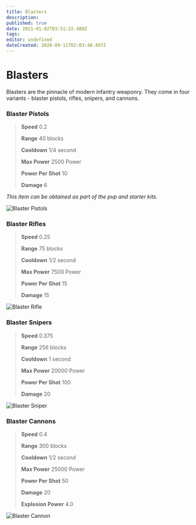 ```yaml
---
title: Blasters
description: 
published: true
date: 2021-01-02T03:51:22.488Z
tags: 
editor: undefined
dateCreated: 2020-09-11T02:03:40.497Z
---
```


# Blasters

Blasters are the pinnacle of modern infantry weaponry. They come in four variants - blaster pistols, rifles, snipers, and cannons.

### Blaster Pistols
> **Speed** 0.2
>
> **Range** 40 blocks
>
> **Cooldown** 1/4 second
>
> **Max Power** 2500 Power
>
> **Power Per Shot** 10
>
> **Damage** 6

*This item can be obtained as part of the pvp and starter kits.*

![Blaster Pistols](https://imgur.com/xKRkUdq.png)


### Blaster Rifles
> **Speed** 0.25
>
> **Range** 75 blocks
>
> **Cooldown** 1/2 second
>
> **Max Power** 7500 Power
>
> **Power Per Shot** 15
>
> **Damage** 15

![Blaster Rifle](https://imgur.com/EKz1pu0.png)

### Blaster Snipers

> **Speed** 0.375
>
> **Range** 256 blocks
>
> **Cooldown** 1 second
>
> **Max Power** 20000 Power
>
> **Power Per Shot** 100
>
> **Damage** 20

![Blaster Sniper](https://imgur.com/Ryzmsl7.png)



### Blaster Cannons
> **Speed** 0.4
>
> **Range** 300 blocks
>
> **Cooldown** 1/2 second
>
> **Max Power** 25000 Power
>
> **Power Per Shot** 50
>
> **Damage** 20
>
> **Explosion Power** 4.0

![Blaster Cannon](https://imgur.com/JIV39Y0.png)
